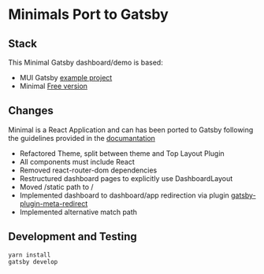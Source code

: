 # Minimals Port to Gatsby

## Stack

This Minimal Gatsby dashboard/demo is based:

- MUI Gatsby [example project](https://github.com/mui-org/material-ui/tree/master/examples/gatsby) 
- Minimal [Free version](https://github.com/minimal-ui-kit/material-kit-react)

## Changes

Minimal is a React Application and can has been ported to Gatsby following the guidelines provided in 
the [documantation](https://www.gatsbyjs.com/docs/porting-from-create-react-app-to-gatsby/)

- Refactored Theme, split between theme and Top Layout Plugin
- All components must include React
- Removed react-router-dom dependencies
- Restructured dashboard pages to explicitly use DashboardLayout
- Moved /static path to /
- Implemented dashboard to dashboard/app redirection via plugin [gatsby-plugin-meta-redirect](https://www.gatsbyjs.com/plugins/gatsby-plugin-meta-redirect/)
- Implemented alternative match path

## Development and Testing

```
yarn install
gatsby develop
```